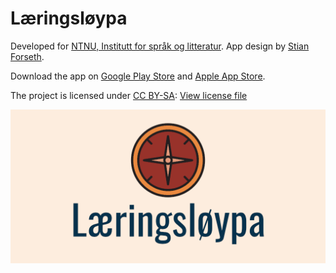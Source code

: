 # Læringsløypa

Developed for [NTNU, Institutt for språk og litteratur](https://www.ntnu.no/isl/institutt-for-sprak-og-litteratur). App design by [Stian Forseth](https://www.linkedin.com/in/stian-forseth-09775b194/).

Download the app on [Google Play Store](https://play.google.com/store/apps/details?id=com.reingundersenbentdal.laeringsloypa) and
[Apple App Store](https://apps.apple.com/us/app/læringsløypa/id1582187760).

The project is licensed under [CC BY-SA](https://creativecommons.org/licenses/by-sa/4.0/): [View license file](https://github.com/ReinBentdal/Leringsloypa/blob/master/License)

![](https://github.com/ReinBentdal/laeringsloypa-ntnu/blob/master/assets/banner.png?raw=true)
